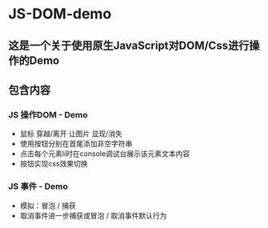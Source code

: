 # JS-DOM-demo
## 这是一个关于使用原生JavaScript对DOM/Css进行操作的Demo
## 包含内容

### JS 操作DOM - Demo 
- 鼠标 穿越/离开 让图片 显现/消失
- 使用按钮分别在首尾添加非空字符串
- 点击每个元素li时在console调试台展示该元素文本内容
- 按钮实现css效果切换

### JS 事件 - Demo
- 模拟：冒泡 / 捕获
- 取消事件进一步捕获或冒泡 / 取消事件默认行为
